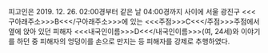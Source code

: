 피고인은 2019. 12. 26. 02:00경부터 같은 날 04:00경까지 사이에 서울 광진구 <<<구아래주소>>>B<<</구아래주소>>>에 있는 <<<주점>>>C<<</주점>>>주점에서 옆에 앉아 있던 피해자 <<<내국인이름>>>D<<</내국인이름>>>(여, 24세)와 이야기를 하던 중 피해자의 엉덩이를 손으로 만지는 등 피해자를 강제로 추행하였다.
